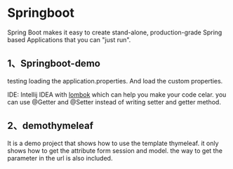 # Springboot
Spring Boot makes it easy to create stand-alone, production-grade Spring based Applications that you can "just run".

## 1、Springboot-demo

testing loading the application.properties. And load the custom properties.<br>

IDE: Intellij IDEA with <a href=https://www.projectlombok.org/> lombok</a> which can help you make your code celar. you can use @Getter and @Setter instead of writing setter and getter method.



## 2、demothymeleaf

It is a demo project that shows how to use the template thymeleaf.  it only shows how to get the attribute form session and model.  the way to get the parameter in the url is also included.